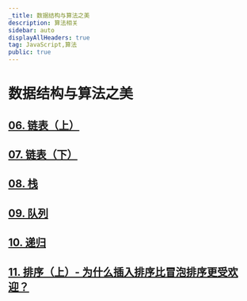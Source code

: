 ```yaml
---
_title: 数据结构与算法之美
description: 算法相关
sidebar: auto
displayAllHeaders: true
tag: JavaScript,算法
public: true
---
```


# 数据结构与算法之美

## [06. 链表（上）](06.linked-list01.md)
## [07. 链表（下）](07.linked-list02.md)
## [08. 栈](08.stack.md)
## [09. 队列](09.queue.md)
## [10. 递归](10.recursion.md)
## [11. 排序（上）- 为什么插入排序比冒泡排序更受欢迎？](11.sort-01.md)